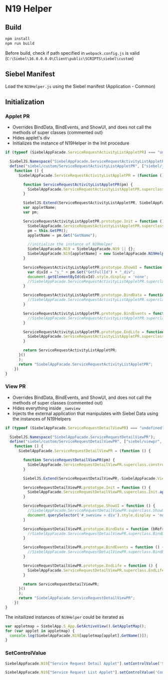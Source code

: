 # N19 Helper

## Build
```bash
npm install
npm run build
```
Before build, check if path specified in `webpack.config.js` is valid (`C:\Siebel\16.0.0.0.0\Client\public\SCRIPTS\siebel\custom`)

## Siebel Manifest
Load the `N19Helper.js` using the Siebel manifest (Application - Common)

## Initialization

### Applet PR
* Overrides BindData, BindEvents, and ShowUI, and does not call the methods of super classes (commented out)
* Hides applet's div
* Initializes the instance of N19Helper in the Init procedure

```js
if (typeof (SiebelAppFacade.ServiceRequestActivityListAppletPR) === "undefined") {

  SiebelJS.Namespace("SiebelAppFacade.ServiceRequestActivityListAppletPR");
  define("siebel/custom/ServiceRequestActivityListAppletPR", ["siebel/jqgridrenderer"],
    function () {
      SiebelAppFacade.ServiceRequestActivityListAppletPR = (function () {

        function ServiceRequestActivityListAppletPR(pm) {
          SiebelAppFacade.ServiceRequestActivityListAppletPR.superclass.constructor.apply(this, arguments);
        }

        SiebelJS.Extend(ServiceRequestActivityListAppletPR, SiebelAppFacade.JQGridRenderer);
        var appletName;
        var pm;

        ServiceRequestActivityListAppletPR.prototype.Init = function () {
          SiebelAppFacade.ServiceRequestActivityListAppletPR.superclass.Init.apply(this, arguments);
          pm = this.GetPM();
          appletName = pm.Get("GetName");

          //initialize the instance of N19Helper
          SiebelAppFacade.N19 = SiebelAppFacade.N19 || {};
          SiebelAppFacade.N19[appletName] = new SiebelAppFacade.N19Helper({ pm: pm });
        }

        ServiceRequestActivityListAppletPR.prototype.ShowUI = function () {
          var divId = "s_" + pm.Get("GetFullId") + "_div";
          document.getElementById(divId).style.display = 'none';
          //SiebelAppFacade.ServiceRequestActivityListAppletPR.superclass.ShowUI.apply(this, arguments);
        }

        ServiceRequestActivityListAppletPR.prototype.BindData = function (bRefresh) {
          //SiebelAppFacade.ServiceRequestActivityListAppletPR.superclass.BindData.apply(this, arguments);
        }

        ServiceRequestActivityListAppletPR.prototype.BindEvents = function () {
          //SiebelAppFacade.ServiceRequestActivityListAppletPR.superclass.BindEvents.apply(this, arguments);
        }

        ServiceRequestActivityListAppletPR.prototype.EndLife = function () {
          SiebelAppFacade.ServiceRequestActivityListAppletPR.superclass.EndLife.apply(this, arguments);
        }

        return ServiceRequestActivityListAppletPR;
      }()
      );
      return "SiebelAppFacade.ServiceRequestActivityListAppletPR";
    })
}
```

### View PR
* Overrides BindData, BindEvents, and ShowUI, and does not call the methods of super classes (commented out)
* Hides everything inside `_sweview` 
* Injects the external application that manipulates with Siebel Data using the instances of N19Helpers

```js
if (typeof (SiebelAppFacade.ServiceRequestDetailViewPR) === "undefined") {

  SiebelJS.Namespace("SiebelAppFacade.ServiceRequestDetailViewPR");
  define("siebel/custom/ServiceRequestDetailViewPR", ["siebel/viewpr", "siebel/custom/vue.js"],
    function () {
      SiebelAppFacade.ServiceRequestDetailViewPR = (function () {

        function ServiceRequestDetailViewPR(pm) {
          SiebelAppFacade.ServiceRequestDetailViewPR.superclass.constructor.apply(this, arguments);
        }

        SiebelJS.Extend(ServiceRequestDetailViewPR, SiebelAppFacade.ViewPR);

        ServiceRequestDetailViewPR.prototype.Init = function () {
          SiebelAppFacade.ServiceRequestDetailViewPR.superclass.Init.apply(this, arguments);
        }

        ServiceRequestDetailViewPR.prototype.ShowUI = function () {
          //SiebelAppFacade.ServiceRequestDetailViewPR.superclass.ShowUI.apply(this, arguments);
          document.querySelector('#_sweview > div').style.display = 'none';
        }

        ServiceRequestDetailViewPR.prototype.BindData = function (bRefresh) {
          //SiebelAppFacade.ServiceRequestDetailViewPR.superclass.BindData.apply(this, arguments);
        }

        ServiceRequestDetailViewPR.prototype.BindEvents = function () {
          //SiebelAppFacade.ServiceRequestDetailViewPR.superclass.BindEvents.apply(this, arguments);
        }

        ServiceRequestDetailViewPR.prototype.EndLife = function () {
          SiebelAppFacade.ServiceRequestDetailViewPR.superclass.EndLife.apply(this, arguments);
        }

        return ServiceRequestDetailViewPR;
      }()
      );
      return "SiebelAppFacade.ServiceRequestDetailViewPR";
    })
}
```

The initailized instances of `N19Helper` could be iterated as 

```js
var appletmap = SiebelApp.S_App.GetActiveView().GetAppletMap();
for (var applet in appletmap) {
  console.log(SiebelAppFacade.N19[appletmap[applet].GetName()]);
}
```

### SetControlValue

```js
SiebelAppFacade.N19["Service Request Detail Applet"].setControlValue('Status', 'Pending')
````

```js
SiebelAppFacade.N19["Service Request List Applet"].setControlValue('Commit Time', '31/10/2018 10:18:00 AM')
```

